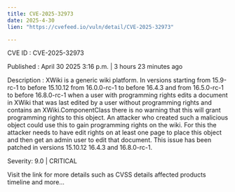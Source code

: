 ```yaml
---
title: CVE-2025-32973
date: 2025-4-30
lien: "https://cvefeed.io/vuln/detail/CVE-2025-32973"

---
```


CVE ID : CVE-2025-32973

Published :  April 30
2025
3:16 p.m. | 3 hours
23 minutes ago

Description : XWiki is a generic wiki platform. In versions starting from 15.9-rc-1 to before 15.10.12
from 16.0.0-rc-1 to before 16.4.3
and from 16.5.0-rc-1 to before 16.8.0-rc-1
when a user with programming rights edits a document in XWiki that was last edited by a user without programming rights and contains an XWiki.ComponentClass
there is no warning that this will grant programming rights to this object. An attacker who created such a malicious object could use this to gain programming rights on the wiki. For this
the attacker needs to have edit rights on at least one page to place this object and then get an admin user to edit that document. This issue has been patched in versions 15.10.12
16.4.3
and 16.8.0-rc-1.

Severity: 9.0 | CRITICAL

Visit the link for more details
such as CVSS details
affected products
timeline
and more...
